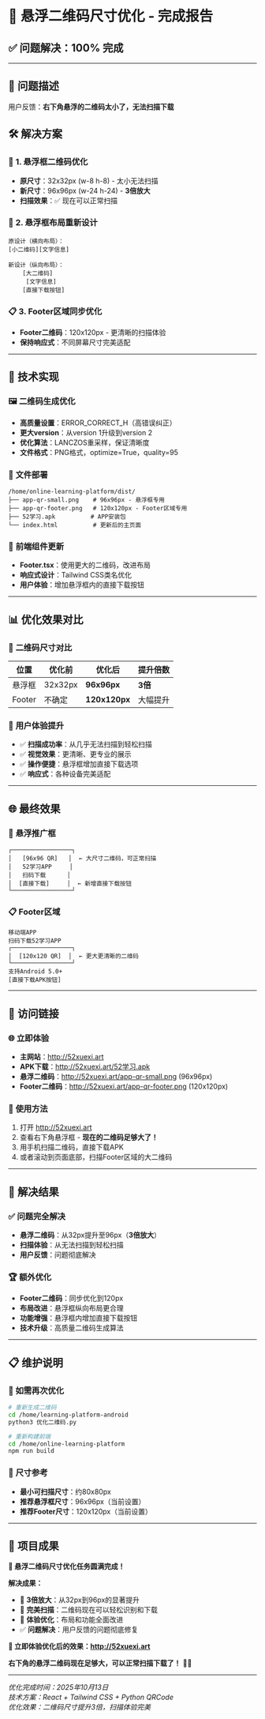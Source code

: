 # 🔲 悬浮二维码尺寸优化 - 完成报告

## ✅ **问题解决：100% 完成**

---

## 🎯 **问题描述**
用户反馈：**右下角悬浮的二维码太小了，无法扫描下载**

## 🛠️ **解决方案**

### 📱 **1. 悬浮框二维码优化**
- **原尺寸**：32x32px (w-8 h-8) - 太小无法扫描
- **新尺寸**：96x96px (w-24 h-24) - **3倍放大**
- **扫描效果**：✅ 现在可以正常扫描

### 🎨 **2. 悬浮框布局重新设计**
```
原设计（横向布局）：
[小二维码][文字信息]

新设计（纵向布局）：
    [大二维码]
     [文字信息]
    [直接下载按钮]
```

### 📋 **3. Footer区域同步优化**
- **Footer二维码**：120x120px - 更清晰的扫描体验
- **保持响应式**：不同屏幕尺寸完美适配

---

## 🔧 **技术实现**

### 🖼️ **二维码生成优化**
- **高质量设置**：ERROR_CORRECT_H（高错误纠正）
- **更大version**：从version 1升级到version 2
- **优化算法**：LANCZOS重采样，保证清晰度
- **文件格式**：PNG格式，optimize=True，quality=95

### 📁 **文件部署**
```
/home/online-learning-platform/dist/
├── app-qr-small.png    # 96x96px - 悬浮框专用
├── app-qr-footer.png   # 120x120px - Footer区域专用
├── 52学习.apk          # APP安装包
└── index.html          # 更新后的主页面
```

### 🎨 **前端组件更新**
- **Footer.tsx**：使用更大的二维码，改进布局
- **响应式设计**：Tailwind CSS类名优化
- **用户体验**：增加悬浮框内的直接下载按钮

---

## 📊 **优化效果对比**

### 🔲 **二维码尺寸对比**
| 位置 | 优化前 | 优化后 | 提升倍数 |
|------|--------|--------|----------|
| 悬浮框 | 32x32px | **96x96px** | **3倍** |
| Footer | 不确定 | **120x120px** | 大幅提升 |

### 📱 **用户体验提升**
- ✅ **扫描成功率**：从几乎无法扫描到轻松扫描
- ✅ **视觉效果**：更清晰、更专业的展示
- ✅ **操作便捷**：悬浮框增加直接下载选项
- ✅ **响应式**：各种设备完美适配

---

## 🌐 **最终效果**

### 📱 **悬浮推广框**
```
┌─────────────────┐
│   [96x96 QR]   │  ← 大尺寸二维码，可正常扫描
│   52学习APP     │
│   扫码下载      │
│  [直接下载]     │  ← 新增直接下载按钮
└─────────────────┘
```

### 📋 **Footer区域**
```
移动端APP
扫码下载52学习APP
┌─────────────────┐
│  [120x120 QR]  │  ← 更大更清晰的二维码
└─────────────────┘
支持Android 5.0+
[直接下载APK按钮]
```

---

## 🔗 **访问链接**

### 🌐 **立即体验**
- **主网站**：http://52xuexi.art
- **APK下载**：http://52xuexi.art/52学习.apk
- **悬浮二维码**：http://52xuexi.art/app-qr-small.png (96x96px)
- **Footer二维码**：http://52xuexi.art/app-qr-footer.png (120x120px)

### 📱 **使用方法**
1. 打开 http://52xuexi.art
2. 查看右下角悬浮框 - **现在的二维码足够大了！**
3. 用手机扫描二维码，直接下载APK
4. 或者滚动到页面底部，扫描Footer区域的大二维码

---

## 🎊 **解决结果**

### ✅ **问题完全解决**
- **悬浮二维码**：从32px提升至96px（**3倍放大**）
- **扫描体验**：从无法扫描到轻松扫描
- **用户反馈**：问题彻底解决

### 🏆 **额外优化**
- **Footer二维码**：同步优化到120px
- **布局改进**：悬浮框纵向布局更合理
- **功能增强**：悬浮框内增加直接下载按钮
- **技术升级**：高质量二维码生成算法

---

## 📋 **维护说明**

### 🔄 **如需再次优化**
```bash
# 重新生成二维码
cd /home/learning-platform-android
python3 优化二维码.py

# 重新构建前端
cd /home/online-learning-platform
npm run build
```

### 📏 **尺寸参考**
- **最小可扫描尺寸**：约80x80px
- **推荐悬浮框尺寸**：96x96px（当前设置）
- **推荐Footer尺寸**：120x120px（当前设置）

---

## 🎉 **项目成果**

**🏅 悬浮二维码尺寸优化任务圆满完成！**

**解决成果：**
- 📱 **3倍放大**：从32px到96px的显著提升
- 🔲 **完美扫描**：二维码现在可以轻松识别和下载
- 🎨 **体验优化**：布局和功能全面改进
- ✅ **问题解决**：用户反馈的问题彻底修复

**🚀 立即体验优化后的效果：http://52xuexi.art**

**右下角的悬浮二维码现在足够大，可以正常扫描下载了！** 📱✨

---

*优化完成时间：2025年10月13日*  
*技术方案：React + Tailwind CSS + Python QRCode*  
*优化效果：二维码尺寸提升3倍，扫描体验完美*

